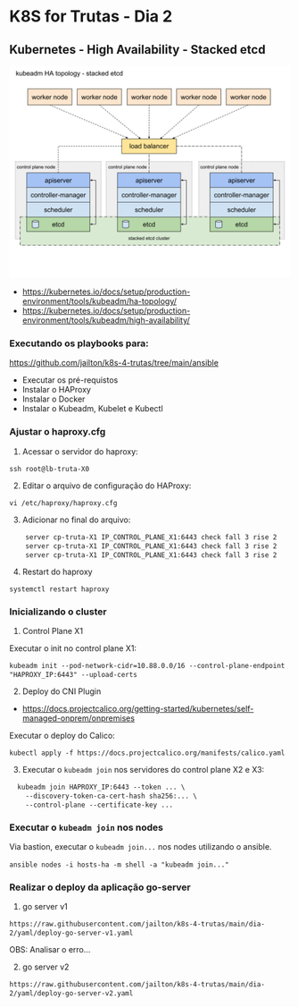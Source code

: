 # K8S for Trutas - Dia 2

## Kubernetes - High Availability - Stacked etcd

![Kubernetes Components](../images/kubeadm-ha-topology-stacked-etcd.svg)

- <https://kubernetes.io/docs/setup/production-environment/tools/kubeadm/ha-topology/>
- <https://kubernetes.io/docs/setup/production-environment/tools/kubeadm/high-availability/>

### Executando os playbooks para:

<https://github.com/jailton/k8s-4-trutas/tree/main/ansible>

- Executar os pré-requistos
- Instalar o HAProxy
- Instalar o Docker
- Instalar o Kubeadm, Kubelet e Kubectl

### Ajustar o haproxy.cfg

1. Acessar o servidor do haproxy:

```
ssh root@lb-truta-X0
```

2. Editar o arquivo de configuração do HAProxy:

```
vi /etc/haproxy/haproxy.cfg
```

3. Adicionar no final do arquivo:

```    
    server cp-truta-X1 IP_CONTROL_PLANE_X1:6443 check fall 3 rise 2
    server cp-truta-X1 IP_CONTROL_PLANE_X1:6443 check fall 3 rise 2
    server cp-truta-X1 IP_CONTROL_PLANE_X1:6443 check fall 3 rise 2
```

4. Restart do haproxy

```
systemctl restart haproxy
```


### Inicializando o cluster

1. Control Plane X1

Executar o init no control plane X1:
```
kubeadm init --pod-network-cidr=10.88.0.0/16 --control-plane-endpoint "HAPROXY_IP:6443" --upload-certs
```

2. Deploy do CNI Plugin

- <https://docs.projectcalico.org/getting-started/kubernetes/self-managed-onprem/onpremises>

Executar o deploy do Calico:

```
kubectl apply -f https://docs.projectcalico.org/manifests/calico.yaml
```

3. Executar o ```kubeadm join``` nos servidores do control plane X2 e X3:

```
  kubeadm join HAPROXY_IP:6443 --token ... \
    --discovery-token-ca-cert-hash sha256:... \
    --control-plane --certificate-key ...
```

###  Executar o ```kubeadm join``` nos nodes

Via bastion, executar o ```kubeadm join...``` nos nodes utilizando o ansible.

```ansible nodes -i hosts-ha -m shell -a "kubeadm join..."```

### Realizar o deploy da aplicação go-server

1. go server v1

```
https://raw.githubusercontent.com/jailton/k8s-4-trutas/main/dia-2/yaml/deploy-go-server-v1.yaml
```

OBS: Analisar o erro...

2. go server v2

```
https://raw.githubusercontent.com/jailton/k8s-4-trutas/main/dia-2/yaml/deploy-go-server-v2.yaml
```
